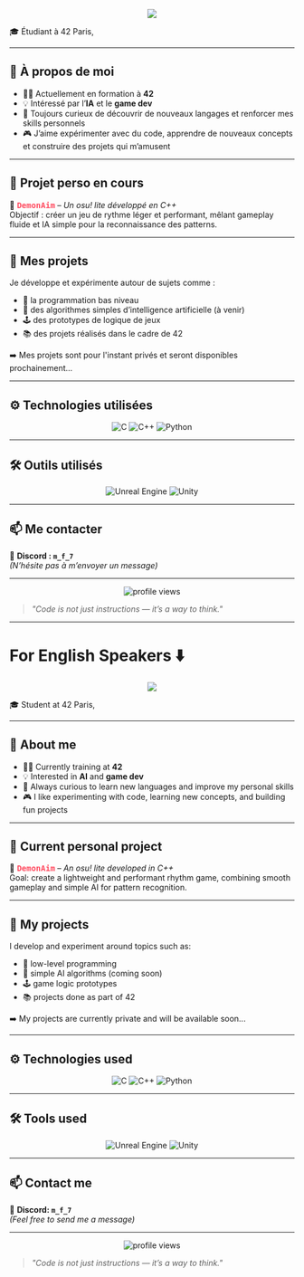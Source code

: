 <p align="center">
  <img src="https://capsule-render.vercel.app/api?type=waving&color=1e40af&height=150&section=header&text=Bienvenue%20sur%20mon%20GitHub%20!&fontColor=ffffff&fontSize=40&fontAlignY=40" />
</p>

🎓 Étudiant à 42 Paris,

---

## 🧠 À propos de moi

- 👨‍💻 Actuellement en formation à **42**
- 💡 Intéressé par l’**IA** et le **game dev**
- 🔧 Toujours curieux de découvrir de nouveaux langages et renforcer mes skills personnels
- 🎮 J’aime expérimenter avec du code, apprendre de nouveaux concepts et construire des projets qui m’amusent

---

## 📌 Projet perso en cours

🎯 <span style="color:#ff4c60; font-weight:bold; font-family: monospace;">DemonAim</span> – *Un osu! lite développé en C++*  
Objectif : créer un jeu de rythme léger et performant, mêlant gameplay fluide et IA simple pour la reconnaissance des patterns.

---

## 🧩 Mes projets

Je développe et expérimente autour de sujets comme :

- 🔧 la programmation bas niveau
- 🤖 des algorithmes simples d’intelligence artificielle (à venir)
- 🕹️ des prototypes de logique de jeux
- 📚 des projets réalisés dans le cadre de 42

➡️ Mes projets sont pour l'instant privés et seront disponibles prochainement...

---

## ⚙️ Technologies utilisées

<p align="center">
  <img alt="C" src="https://img.shields.io/badge/C-00599C?style=for-the-badge&logo=c&logoColor=white" />
  <img alt="C++" src="https://img.shields.io/badge/C++-00599C?style=for-the-badge&logo=c%2B%2B&logoColor=white" />
  <img alt="Python" src="https://img.shields.io/badge/Python-FFD43B?style=for-the-badge&logo=python&logoColor=3776AB" />
</p>

---

## 🛠️ Outils utilisés

<p align="center">
  <img alt="Unreal Engine" src="https://img.shields.io/badge/Unreal%20Engine-0E1128?style=for-the-badge&logo=unreal-engine&logoColor=white" />
  <img alt="Unity" src="https://img.shields.io/badge/Unity-000000?style=for-the-badge&logo=unity&logoColor=white" />
</p>

---

## 📫 Me contacter

📎 **Discord : `m_f_7`**  
*(N’hésite pas à m’envoyer un message)*

---

<p align="center">
  <img src="https://komarev.com/ghpvc/?username=MFsept&color=blue" alt="profile views" />
</p>

> _"Code is not just instructions — it’s a way to think."_

---

# For English Speakers ⬇️



<p align="center">
  <img src="https://capsule-render.vercel.app/api?type=waving&color=1e40af&height=150&section=header&text=Welcome%20to%20my%20GitHub%20!&fontColor=ffffff&fontSize=40&fontAlignY=40" />
</p>

🎓 Student at 42 Paris,

---

## 🧠 About me

- 👨‍💻 Currently training at **42**
- 💡 Interested in **AI** and **game dev**
- 🔧 Always curious to learn new languages and improve my personal skills
- 🎮 I like experimenting with code, learning new concepts, and building fun projects

---

## 📌 Current personal project

🎯 <span style="color:#ff4c60; font-weight:bold; font-family: monospace;">DemonAim</span> – *An osu! lite developed in C++*  
Goal: create a lightweight and performant rhythm game, combining smooth gameplay and simple AI for pattern recognition.

---

## 🧩 My projects

I develop and experiment around topics such as:

- 🔧 low-level programming
- 🤖 simple AI algorithms (coming soon)
- 🕹️ game logic prototypes
- 📚 projects done as part of 42

➡️ My projects are currently private and will be available soon...

---

## ⚙️ Technologies used

<p align="center">
  <img alt="C" src="https://img.shields.io/badge/C-00599C?style=for-the-badge&logo=c&logoColor=white" />
  <img alt="C++" src="https://img.shields.io/badge/C++-00599C?style=for-the-badge&logo=c%2B%2B&logoColor=white" />
  <img alt="Python" src="https://img.shields.io/badge/Python-FFD43B?style=for-the-badge&logo=python&logoColor=3776AB" />
</p>

---

## 🛠️ Tools used

<p align="center">
  <img alt="Unreal Engine" src="https://img.shields.io/badge/Unreal%20Engine-0E1128?style=for-the-badge&logo=unreal-engine&logoColor=white" />
  <img alt="Unity" src="https://img.shields.io/badge/Unity-000000?style=for-the-badge&logo=unity&logoColor=white" />
</p>

---

## 📫 Contact me

📎 **Discord: `m_f_7`**  
*(Feel free to send me a message)*

---

<p align="center">
  <img src="https://komarev.com/ghpvc/?username=MFsept&color=blue" alt="profile views" />
</p>

> _"Code is not just instructions — it’s a way to think."_
